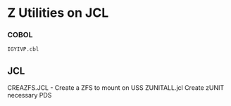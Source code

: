 # Z  Utilities on JCL

### COBOL
```
IGYIVP.cbl
```

## JCL
CREAZFS.JCL - Create a ZFS to mount on USS
ZUNITALL.jcl  Create zUNIT necessary PDS
